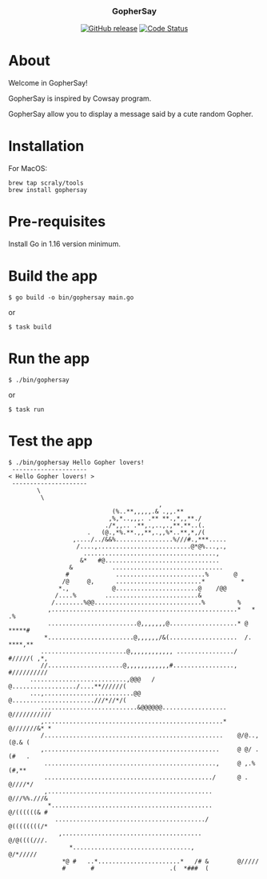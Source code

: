<p align="center">
  <h3 align="center">GopherSay</h3>
  <p align="center">
    <a href="https://github.com/fabiosebastiano/golang-gophersay/releases/latest"><img alt="GitHub release" src="https://img.shields.io/github/v/release/fabiosebastiano/golang-gophersay.svg?logo=github&style=flat-square"></a>
    <a href="https://goreportcard.com/report/github.com/scraly/gophersay"><img src="https://goreportcard.com/badge/github.com/scraly/gophersay" alt="Code Status" /></a>
  </p>
</p>

# About

Welcome in GopherSay!

GopherSay is inspired by Cowsay program.

GopherSay allow you to display a message said by a cute random Gopher.

# Installation

For MacOS:

```
brew tap scraly/tools
brew install gophersay
```

# Pre-requisites

Install Go in 1.16 version minimum.

# Build the app

`$ go build -o bin/gophersay main.go`

or

`$ task build`

# Run the app

`$ ./bin/gophersay`

or

`$ task run`

# Test the app

```
$ ./bin/gophersay Hello Gopher lovers!
 ---------------------
< Hello Gopher lovers! >
 ---------------------
        \
         \
                                          ,
                             (%..**,,,,,.& .,,.**
                            ,%,*..,,,. .** **.,*,,**./
                           ./*,,.. .**,.,..,.,**.**..(.
                      .   (@.,*%.**.,,**,.,,%*..**,*,/(
                  ,..../../&&%................%///#.,***.....
                   /....,..........................@*@%...,.,
                     .....................................,
                    &*   #@................................
                 &           ...............................
                #             .........................%       @
               /@     @,      ........................*          *
              *.,            @.......................@    /@@
             /....%        ..........................&
            /........%@@..............................%         %
           ,....................................................*   *   .%
           .........................@,,,,,,,@...................* @   *****#
          *........................@,,,,,,/&(...................  /. ****,**
         ........................@,,,,,,,,,,,, ................/ #/////( ,*,
         //.....................@,,,,,,,,,,,,#................., #//////////
      ...........................,@@@   /  @................../....**//////(
      ...,.........................@@      @.......................///*//*/(
         ...........................&@@@@@@..................   @///////////
         ,..................................................*   @///////&* *
         /..................................................    @/@..,(@.& (
         ,.................................................     @ @/ .(#   .
          ................................................,     @ ,.%(#,**
          .............................................../      @ . @////*/
          ,..............................................       @///%%.///&
           *.............................................       @/((((((& #
             ........................................../        @((((((((/*
              ,.......................................          @/@((((///.
                 *.................................,            @/*/////
               *@ #   ..*.......................*   /# &        @/////
               #       #                     .(  *###  (
```
